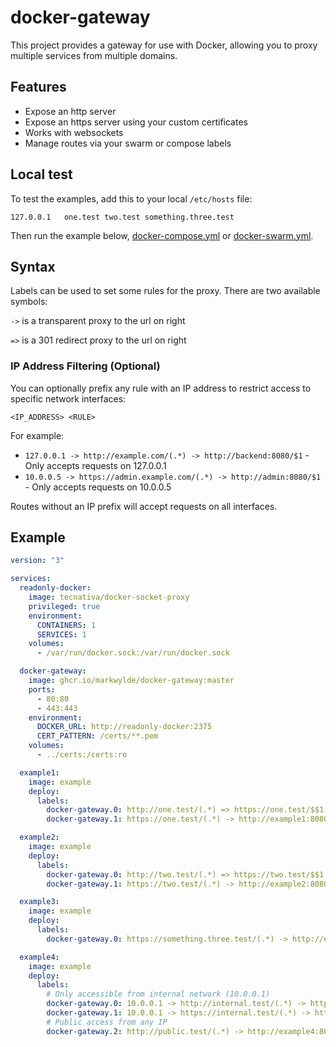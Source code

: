 # docker-gateway
This project provides a gateway for use with Docker, allowing you to proxy multiple services from multiple domains.

## Features
- Expose an http server
- Expose an https server using your custom certificates
- Works with websockets
- Manage routes via your swarm or compose labels

## Local test
To test the examples, add this to your local `/etc/hosts` file:
```text
127.0.0.1	one.test two.test something.three.test
```

Then run the example below, [docker-compose.yml](docker-compose.yml) or [docker-swarm.yml](docker-swarm.yml).

## Syntax
Labels can be used to set some rules for the proxy. There are two available symbols:

`->` is a transparent proxy to the url on right

`=>` is a 301 redirect proxy to the url on right

### IP Address Filtering (Optional)
You can optionally prefix any rule with an IP address to restrict access to specific network interfaces:

```
<IP_ADDRESS> <RULE>
```

For example:
- `127.0.0.1 -> http://example.com/(.*) -> http://backend:8080/$1` - Only accepts requests on 127.0.0.1
- `10.0.0.5 -> https://admin.example.com/(.*) -> http://admin:8080/$1` - Only accepts requests on 10.0.0.5

Routes without an IP prefix will accept requests on all interfaces.

## Example
```yaml
version: "3"

services:
  readonly-docker:
    image: tecnativa/docker-socket-proxy
    privileged: true
    environment:
      CONTAINERS: 1
      SERVICES: 1
    volumes:
      - /var/run/docker.sock:/var/run/docker.sock

  docker-gateway:
    image: ghcr.io/markwylde/docker-gateway:master
    ports:
      - 80:80
      - 443:443
    environment:
      DOCKER_URL: http://readonly-docker:2375
      CERT_PATTERN: /certs/**.pem
    volumes:
      - ../certs:/certs:ro

  example1:
    image: example
    deploy:
      labels:
        docker-gateway.0: http://one.test/(.*) => https://one.test/$$1
        docker-gateway.1: https://one.test/(.*) -> http://example1:8080/$$1

  example2:
    image: example
    deploy:
      labels:
        docker-gateway.0: http://two.test/(.*) => https://two.test/$$1
        docker-gateway.1: https://two.test/(.*) -> http://example2:8080/$$1

  example3:
    image: example
    deploy:
      labels:
        docker-gateway.0: https://something.three.test/(.*) -> http://example3:8080/$$1

  example4:
    image: example
    deploy:
      labels:
        # Only accessible from internal network (10.0.0.1)
        docker-gateway.0: 10.0.0.1 -> http://internal.test/(.*) -> http://example4:8080/$$1
        docker-gateway.1: 10.0.0.1 -> https://internal.test/(.*) -> http://example4:8080/$$1
        # Public access from any IP
        docker-gateway.2: http://public.test/(.*) -> http://example4:8080/public/$$1

```
